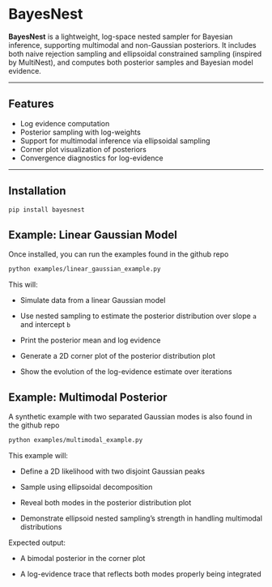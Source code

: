 # BayesNest

**BayesNest** is a lightweight, log-space nested sampler for Bayesian inference, supporting multimodal and non-Gaussian posteriors. It includes both naive rejection sampling and ellipsoidal constrained sampling (inspired by MultiNest), and computes both posterior samples and Bayesian model evidence.

---

## Features

- Log evidence computation
- Posterior sampling with log-weights
- Support for multimodal inference via ellipsoidal sampling
- Corner plot visualization of posteriors
- Convergence diagnostics for log-evidence

---

## Installation

```bash
pip install bayesnest
```
## Example: Linear Gaussian Model
Once installed, you can run the examples found in the github repo

```bash
python examples/linear_gaussian_example.py
```
This will:

- Simulate data from a linear Gaussian model

- Use nested sampling to estimate the posterior distribution over
slope `a` and intercept `b`

- Print the posterior mean and log evidence

- Generate a 2D corner plot of the posterior distribution plot

- Show the evolution of the log-evidence estimate over iterations

## Example: Multimodal Posterior
A synthetic example with two separated Gaussian modes is also found in the github repo

```bash
python examples/multimodal_example.py
```
This example will:

- Define a 2D likelihood with two disjoint Gaussian peaks

- Sample using ellipsoidal decomposition

- Reveal both modes in the posterior distribution plot

- Demonstrate ellipsoid nested sampling’s strength in handling multimodal distributions

Expected output:

- A bimodal posterior in the corner plot

- A log-evidence trace that reflects both modes properly being integrated


